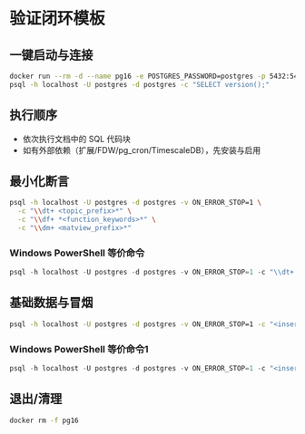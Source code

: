 # 验证闭环模板

## 一键启动与连接

```bash
docker run --rm -d --name pg16 -e POSTGRES_PASSWORD=postgres -p 5432:5432 postgres:16
psql -h localhost -U postgres -d postgres -c "SELECT version();"
```

## 执行顺序

- 依次执行文档中的 SQL 代码块
- 如有外部依赖（扩展/FDW/pg_cron/TimescaleDB），先安装与启用

## 最小化断言

```bash
psql -h localhost -U postgres -d postgres -v ON_ERROR_STOP=1 \
  -c "\\dt+ <topic_prefix>*" \
  -c "\\df+ *<function_keywords>*" \
  -c "\\dm+ <matview_prefix>*"
```

### Windows PowerShell 等价命令

```powershell
psql -h localhost -U postgres -d postgres -v ON_ERROR_STOP=1 -c "\\dt+ <topic_prefix>*" -c "\\df+ *<function_keywords>*" -c "\\dm+ <matview_prefix>*"
```

## 基础数据与冒烟

```bash
psql -h localhost -U postgres -d postgres -v ON_ERROR_STOP=1 -c "<insert some seed data SQL>" -c "<select some results>"
```

### Windows PowerShell 等价命令1

```powershell
psql -h localhost -U postgres -d postgres -v ON_ERROR_STOP=1 -c "<insert some seed data SQL>" -c "<select some results>"
```

## 退出/清理

```bash
docker rm -f pg16
```
